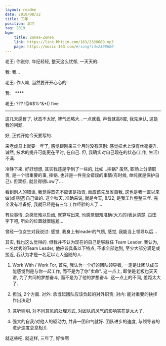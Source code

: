 ```yaml
---
layout: readme
date: 2019/08/22
title: 三年
position: 北京
tag: 2019
bgm:
    title: Zunea-Zunea
    link: https://link.hhtjim.com/163/2308680.mp3
    page: https://music.163.com/#/song?id=2308680
---
```


老王: 你说你, 年纪轻轻, 整天这么忧郁, 一天天的.

我: 我...

老王: 作人嘛, 当然要开开心心的!

我:　\*\*\*\*

老王: ??? !@#$%^&*() five

---

这几天感冒了, 状态不太好, 脾气还略大...一点就着, 声音就高8度, 我先承认, 这是我的问题.

好, 正式开始今天要写的. 

来老虎马上就要一年了, 感觉跟刚来三个月时没有区别: 感觉技术上没有丝毫提升. 诚然, 技术的提升可能更在平时, 在自己. 但, 我确实对自己现在的状态(工作, 生活)不满.

冷静下来, 好好想想, 其实我还是学到了一些的, 比如...摔锅? 虽然, 职场上分清职责, 是一个很重要的事, 摔锅, 也非是一件完全错误的事情(有时候, 单纯就是保护自己). 但双标, 就显得很Low了...

看到别人的错误, 我觉得首先不应该是指责, 而应该先反省自我, 这也是我一直以来做(或期望)自己做的. 这个秋天, 准确来说, 就是今天, 8/22, 是我工作整整三年. 完全没有准备好, 我就已经是有三年工作经验的人了...

有些事情, 总感觉难以启齿, 就算写出来, 也感觉很难准确(大方的)表达清楚. 瓜田李下吧, 所处的位置就很尴尬...

曾经一位女生对我说过: 感觉, 我身上有leader的气质, 感觉, 我能当上领导以后...

其实, 我也这么觉得的. 但我并不认为现在的自己足够胜任 Team Leader. 我认为, 一名优秀的Team Leader, 他应该具备以下特点, 不求全部达到, 至少大部分满足或接近, 我认为才是一名足以让人追随的人.

1. Work With / Work For, 首先, 我认为一个好的团队领导者, 一定是让团队成员能感觉到是与你一起工作, 而不是为了你"卖命". 这一点上, 即使是老板也天天讲, 为了共同的梦想奋斗, 而不是为了他的梦想奋斗. 这一点上的不同, 差距太大了.

2. 担当, 2个方面. 对外: 承当起团队应该负起的对外职责; 对内: 能对重要的抉择作出决定!

3. 兼听则明, 对不同意见的处理方式, 对团队的风气的影响实在是太大了.

4. 强大的自我/对他人的驱动力, 并非一团和气就好. 团队进步的速度, 与领导者的进步速度息息相关.

就这些吧, 就这样, 三年了, 好快啊
